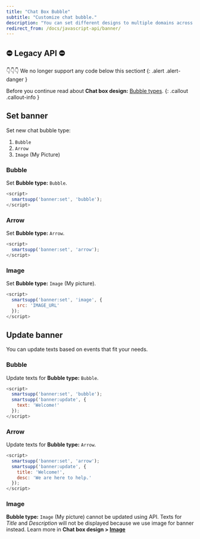 ```yaml
---
title: "Chat Box Bubble"
subtitle: "Customize chat bubble."
description: "You can set different designs to multiple domains across your site."
redirect_from: /docs/javascript-api/banner/
---
```


## ⛔ Legacy API ⛔ 
👇👇👇 We no longer support any code below this section❗
{: .alert .alert-danger }

Before you continue read about **Chat box design:** [Bubble types](/docs/examples/chat-box-design/#bubble-types).
{: .callout .callout-info }

## Set banner

Set new chat bubble type:

1. `Bubble`
2. `Arrow`
3. `Image` (My Picture)

### Bubble

Set **Bubble type:** `Bubble`.

```js
<script>
  smartsupp('banner:set', 'bubble');
</script>
```

### Arrow

Set **Bubble type:** `Arrow`.

```js
<script>
  smartsupp('banner:set', 'arrow');
</script>
```

### Image

Set **Bubble type:** `Image` (My picture).

```js
<script>
  smartsupp('banner:set', 'image', {
    src: 'IMAGE_URL'
  });
</script>
```

## Update banner

You can update texts based on events that fit your needs.

### Bubble

Update texts for **Bubble type:** `Bubble`.

```js
<script>
  smartsupp('banner:set', 'bubble');
  smartsupp('banner:update', {
    text: 'Welcome!'
  });
</script>
```

### Arrow

Update texts for **Bubble type:** `Arrow`.

```js
<script>
  smartsupp('banner:set', 'arrow');
  smartsupp('banner:update', {
    title: 'Welcome!',
    desc: 'We are here to help.'
  });
</script>
```

### Image

**Bubble type:** `Image` (My picture) cannot be updated using API. Texts for *Title* and *Description* will not be displayed because we use image for banner instead. Learn more in **Chat box design > [Image](/docs/examples/chat-box-design/#image)**

